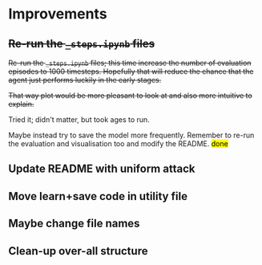 # Improvements

## <s>Re-run the `_steps.ipynb` files</s>

<s>Re-run the `_steps.ipynb` files; this time increase the number of evaluation episodes to 1000 timesteps. Hopefully that will reduce the chance that the agent just performs luckily in the early stages.

That way plot would be more pleasant to look at and also more intuitive to explain.</s>

Tried it; didn't matter, but took ages to run.

Maybe instead try to save the model more frequently.
Remember to re-run the evaluation and visualisation too and modify the README. <mark>done</mark>

## Update README with uniform attack

## Move learn+save code in utility file

## Maybe change file names

## Clean-up over-all structure
